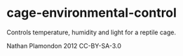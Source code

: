 cage-environmental-control
=========

Controls temperature, humidity and light for a reptile cage.

Nathan Plamondon
2012 CC-BY-SA-3.0
